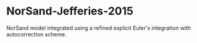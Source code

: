 # NorSand-Jefferies-2015
NorSand model integrated using a refined explicit Euler's integration with autocorrection scheme.
